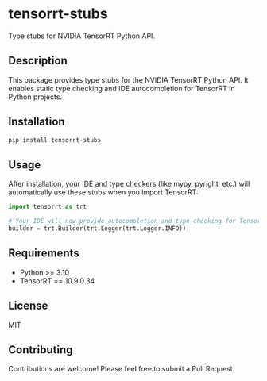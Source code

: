 # tensorrt-stubs

Type stubs for NVIDIA TensorRT Python API.

## Description

This package provides type stubs for the NVIDIA TensorRT Python API. It enables static type checking and IDE autocompletion for TensorRT in Python projects.

## Installation

```bash
pip install tensorrt-stubs
```

## Usage

After installation, your IDE and type checkers (like mypy, pyright, etc.) will automatically use these stubs when you import TensorRT:

```python
import tensorrt as trt

# Your IDE will now provide autocompletion and type checking for TensorRT
builder = trt.Builder(trt.Logger(trt.Logger.INFO))
```

## Requirements

- Python >= 3.10
- TensorRT == 10.9.0.34

## License

MIT

## Contributing

Contributions are welcome! Please feel free to submit a Pull Request.
